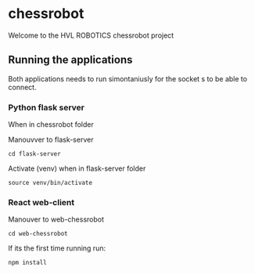 # chessrobot

Welcome to the HVL ROBOTICS chessrobot project

## Running the applications
Both applications needs to run simontaniusly for the socket s to be able to connect.


### Python flask server
When in chessrobot folder

Manouvver to flask-server
````
cd flask-server
````

Activate (venv) when in flask-server folder
````
source venv/bin/activate
````


### React web-client
Manouver to web-chessrobot
````
cd web-chessrobot
````
If its the first time running run:
````js
npm install
````